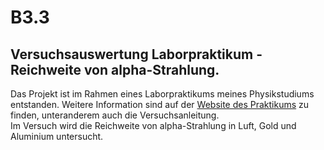 # B3.3
## Versuchsauswertung Laborpraktikum - Reichweite von alpha-Strahlung.
Das Projekt ist im Rahmen eines Laborpraktikums meines Physikstudiums entstanden. Weitere Information sind auf der [Website des Praktikums](https://ikp.uni-koeln.de/students/praktika/praktikum-b/) zu finden, unteranderem auch die Versuchsanleitung. <br>
Im Versuch wird die Reichweite von alpha-Strahlung in Luft, Gold und Aluminium untersucht.
